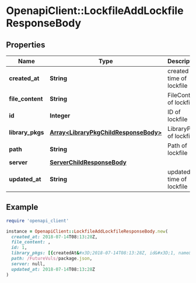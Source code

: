 # OpenapiClient::LockfileAddLockfileResponseBody

## Properties

| Name | Type | Description | Notes |
| ---- | ---- | ----------- | ----- |
| **created_at** | **String** | created time of lockfile |  |
| **file_content** | **String** | FileContent of lockfile |  |
| **id** | **Integer** | ID of lockfile |  |
| **library_pkgs** | [**Array&lt;LibraryPkgChildResponseBody&gt;**](LibraryPkgChildResponseBody.md) | LibraryPkgs of lockfile | [optional] |
| **path** | **String** | Path of lockfile |  |
| **server** | [**ServerChildResponseBody**](ServerChildResponseBody.md) |  | [optional] |
| **updated_at** | **String** | updated time of lockfile |  |

## Example

```ruby
require 'openapi_client'

instance = OpenapiClient::LockfileAddLockfileResponseBody.new(
  created_at: 2018-07-14T08:13:28Z,
  file_content: ,
  id: 1,
  library_pkgs: [{createdAt&#x3D;2018-07-14T08:13:28Z, id&#x3D;1, name&#x3D;package01, updatedAt&#x3D;2018-07-14T08:13:28Z, version&#x3D;1.0}, {createdAt&#x3D;2018-07-14T08:13:28Z, id&#x3D;1, name&#x3D;package01, updatedAt&#x3D;2018-07-14T08:13:28Z, version&#x3D;1.0}, {createdAt&#x3D;2018-07-14T08:13:28Z, id&#x3D;1, name&#x3D;package01, updatedAt&#x3D;2018-07-14T08:13:28Z, version&#x3D;1.0}],
  path: /FutureVuls/package.json,
  server: null,
  updated_at: 2018-07-14T08:13:28Z
)
```

